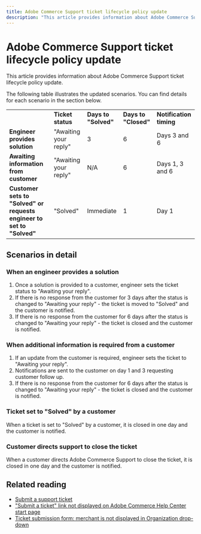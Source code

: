 ```yaml
---
title: Adobe Commerce Support ticket lifecycle policy update
description: "This article provides information about Adobe Commerce Support ticket lifecycle policy update."
---
```


# Adobe Commerce Support ticket lifecycle policy update

 This article provides information about Adobe Commerce Support ticket lifecycle policy update.

 The following table illustrates the updated scenarios. You can find details for each scenario in the section below.

 <table>
 <tbody>
 <tr>
 <td class="wysiwyg-text-align-center"> </td>
 <td class="wysiwyg-text-align-center"><strong>Ticket status</strong></td>
 <td class="wysiwyg-text-align-center"><strong>Days to "Solved"</strong></td>
 <td class="wysiwyg-text-align-center"><strong>Days to "Closed"</strong></td>
 <td class="wysiwyg-text-align-center"><strong>Notification timing</strong></td>
 </tr>
 <tr>
 <td class="wysiwyg-text-align-left"><strong>Engineer provides solution</strong></td>
 <td class="wysiwyg-text-align-center">"Awaiting your reply"</td>
 <td class="wysiwyg-text-align-center">3</td>
 <td class="wysiwyg-text-align-center">6</td>
 <td class="wysiwyg-text-align-center">Days 3 and 6</td>
 </tr>
 <tr>
 <td class="wysiwyg-text-align-left"><strong>Awaiting information from customer</strong></td>
 <td class="wysiwyg-text-align-center">"Awaiting your reply"</td>
 <td class="wysiwyg-text-align-center">N/A</td>
 <td class="wysiwyg-text-align-center">6</td>
 <td class="wysiwyg-text-align-center">Days 1, 3 and 6</td>
 </tr>
 <tr>
 <td class="wysiwyg-text-align-left"><strong>Customer sets to "Solved" or requests engineer to set to "Solved"</strong></td>
 <td class="wysiwyg-text-align-center">"Solved"</td>
 <td class="wysiwyg-text-align-center">Immediate</td>
 <td class="wysiwyg-text-align-center">1</td>
 <td class="wysiwyg-text-align-center">Day 1</td>
 </tr>
 </tbody>
 </table>

## Scenarios in detail

### When an engineer provides a solution

1. Once a solution is provided to a customer, engineer sets the ticket status to "Awaiting your reply".
1. If there is no response from the customer for 3 days after the status is changed to "Awaiting your reply" - the ticket is moved to "Solved" and the customer is notified.
1. If there is no response from the customer for 6 days after the status is changed to "Awaiting your reply" - the ticket is closed and the customer is notified.

### When additional information is required from a customer

1. If an update from the customer is required, engineer sets the ticket to "Awaiting your reply".
1. Notifications are sent to the customer on day 1 and 3 requesting customer follow up.
1. If there is no response from the customer for 6 days after the status is changed to "Awaiting your reply" - the ticket is closed and the customer is notified.

### Ticket set to "Solved" by a customer

When a ticket is set to "Solved" by a customer, it is closed in one day and the customer is notified.

### Customer directs support to close the ticket

When a customer directs Adobe Commerce Support to close the ticket, it is closed in one day and the customer is notified.

## Related reading

* [Submit a support ticket](https://support.magento.com/hc/en-us/articles/360000913794#submit-ticket)
* ["Submit a ticket" link not displayed on Adobe Commerce Help Center start page](https://support.magento.com/hc/en-us/articles/360000913794#no-submit-link)
* [Ticket submission form: merchant is not displayed in Organization drop-down](https://support.magento.com/hc/en-us/articles/360000913794#merchant-not-displayed) 

